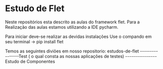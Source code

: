 # Estudo de Flet
Neste repositórios esta descrito as aulas do framework flet.
Para a Realização das aulas estamos utilizando a IDE pycharm.

Para iniciar deve-se realizar as devidas instalações
Use o compando em seu terminal 
-> pip install flet

Temos as seguintes diviões em nosso repositorio:
 estudos-de-flet 
 ----------------Test ( o qual consta as nossas aplicações de testes)
 ----------------Estudo de Componentes 

